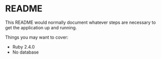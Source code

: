 # README

This README would normally document whatever steps are necessary to get the
application up and running.

Things you may want to cover:

* Ruby 2.4.0
* No database

